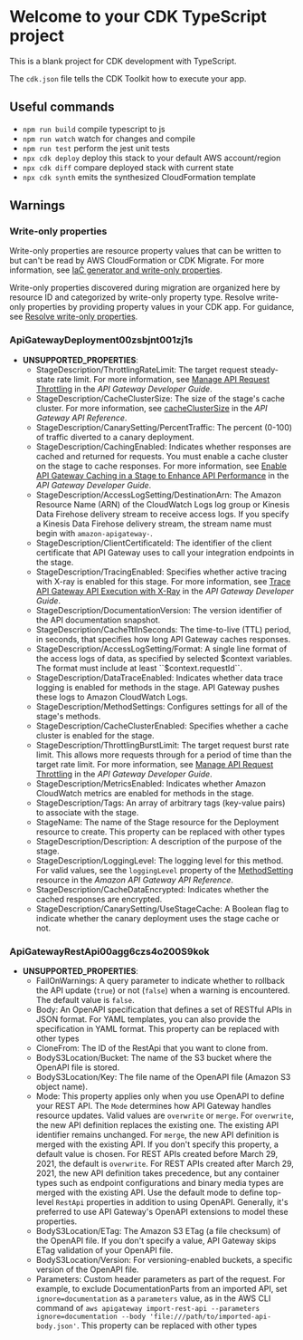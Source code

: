 # Welcome to your CDK TypeScript project

This is a blank project for CDK development with TypeScript.

The `cdk.json` file tells the CDK Toolkit how to execute your app.

## Useful commands

* `npm run build`   compile typescript to js
* `npm run watch`   watch for changes and compile
* `npm run test`    perform the jest unit tests
* `npx cdk deploy`  deploy this stack to your default AWS account/region
* `npx cdk diff`    compare deployed stack with current state
* `npx cdk synth`   emits the synthesized CloudFormation template

## Warnings
### Write-only properties
Write-only properties are resource property values that can be written to but can't be read by AWS CloudFormation or CDK Migrate. For more information, see [IaC generator and write-only properties](https://docs.aws.amazon.com/AWSCloudFormation/latest/UserGuide/generate-IaC-write-only-properties.html).


Write-only properties discovered during migration are organized here by resource ID and categorized by write-only property type. Resolve write-only properties by providing property values in your CDK app. For guidance, see [Resolve write-only properties](https://docs.aws.amazon.com/cdk/v2/guide/migrate.html#migrate-resources-writeonly).
### ApiGatewayDeployment00zsbjnt001zj1s
- **UNSUPPORTED_PROPERTIES**: 
  - StageDescription/ThrottlingRateLimit: The target request steady-state rate limit. For more information, see [Manage API Request Throttling](https://docs.aws.amazon.com/apigateway/latest/developerguide/api-gateway-request-throttling.html) in the *API Gateway Developer Guide*.
  - StageDescription/CacheClusterSize: The size of the stage's cache cluster. For more information, see [cacheClusterSize](https://docs.aws.amazon.com/apigateway/latest/api/API_CreateStage.html#apigw-CreateStage-request-cacheClusterSize) in the *API Gateway API Reference*.
  - StageDescription/CanarySetting/PercentTraffic: The percent (0-100) of traffic diverted to a canary deployment.
  - StageDescription/CachingEnabled: Indicates whether responses are cached and returned for requests. You must enable a cache cluster on the stage to cache responses. For more information, see [Enable API Gateway Caching in a Stage to Enhance API Performance](https://docs.aws.amazon.com/apigateway/latest/developerguide/api-gateway-caching.html) in the *API Gateway Developer Guide*.
  - StageDescription/AccessLogSetting/DestinationArn: The Amazon Resource Name (ARN) of the CloudWatch Logs log group or Kinesis Data Firehose delivery stream to receive access logs. If you specify a Kinesis Data Firehose delivery stream, the stream name must begin with ``amazon-apigateway-``.
  - StageDescription/ClientCertificateId: The identifier of the client certificate that API Gateway uses to call your integration endpoints in the stage.
  - StageDescription/TracingEnabled: Specifies whether active tracing with X-ray is enabled for this stage.
 For more information, see [Trace API Gateway API Execution with X-Ray](https://docs.aws.amazon.com/apigateway/latest/developerguide/apigateway-xray.html) in the *API Gateway Developer Guide*.
  - StageDescription/DocumentationVersion: The version identifier of the API documentation snapshot.
  - StageDescription/CacheTtlInSeconds: The time-to-live (TTL) period, in seconds, that specifies how long API Gateway caches responses.
  - StageDescription/AccessLogSetting/Format: A single line format of the access logs of data, as specified by selected $context variables. The format must include at least ``$context.requestId``.
  - StageDescription/DataTraceEnabled: Indicates whether data trace logging is enabled for methods in the stage. API Gateway pushes these logs to Amazon CloudWatch Logs.
  - StageDescription/MethodSettings: Configures settings for all of the stage's methods.
  - StageDescription/CacheClusterEnabled: Specifies whether a cache cluster is enabled for the stage.
  - StageDescription/ThrottlingBurstLimit: The target request burst rate limit. This allows more requests through for a period of time than the target rate limit. For more information, see [Manage API Request Throttling](https://docs.aws.amazon.com/apigateway/latest/developerguide/api-gateway-request-throttling.html) in the *API Gateway Developer Guide*.
  - StageDescription/MetricsEnabled: Indicates whether Amazon CloudWatch metrics are enabled for methods in the stage.
  - StageDescription/Tags: An array of arbitrary tags (key-value pairs) to associate with the stage.
  - StageName: The name of the Stage resource for the Deployment resource to create.
This property can be replaced with other types
  - StageDescription/Description: A description of the purpose of the stage.
  - StageDescription/LoggingLevel: The logging level for this method. For valid values, see the ``loggingLevel`` property of the [MethodSetting](https://docs.aws.amazon.com/apigateway/latest/api/API_MethodSetting.html) resource in the *Amazon API Gateway API Reference*.
  - StageDescription/CacheDataEncrypted: Indicates whether the cached responses are encrypted.
  - StageDescription/CanarySetting/UseStageCache: A Boolean flag to indicate whether the canary deployment uses the stage cache or not.
### ApiGatewayRestApi00agg6czs4o200S9kok
- **UNSUPPORTED_PROPERTIES**: 
  - FailOnWarnings: A query parameter to indicate whether to rollback the API update (``true``) or not (``false``) when a warning is encountered. The default value is ``false``.
  - Body: An OpenAPI specification that defines a set of RESTful APIs in JSON format. For YAML templates, you can also provide the specification in YAML format.
This property can be replaced with other types
  - CloneFrom: The ID of the RestApi that you want to clone from.
  - BodyS3Location/Bucket: The name of the S3 bucket where the OpenAPI file is stored.
  - BodyS3Location/Key: The file name of the OpenAPI file (Amazon S3 object name).
  - Mode: This property applies only when you use OpenAPI to define your REST API. The ``Mode`` determines how API Gateway handles resource updates.
 Valid values are ``overwrite`` or ``merge``. 
 For ``overwrite``, the new API definition replaces the existing one. The existing API identifier remains unchanged.
  For ``merge``, the new API definition is merged with the existing API.
 If you don't specify this property, a default value is chosen. For REST APIs created before March 29, 2021, the default is ``overwrite``. For REST APIs created after March 29, 2021, the new API definition takes precedence, but any container types such as endpoint configurations and binary media types are merged with the existing API. 
 Use the default mode to define top-level ``RestApi`` properties in addition to using OpenAPI. Generally, it's preferred to use API Gateway's OpenAPI extensions to model these properties.
  - BodyS3Location/ETag: The Amazon S3 ETag (a file checksum) of the OpenAPI file. If you don't specify a value, API Gateway skips ETag validation of your OpenAPI file.
  - BodyS3Location/Version: For versioning-enabled buckets, a specific version of the OpenAPI file.
  - Parameters: Custom header parameters as part of the request. For example, to exclude DocumentationParts from an imported API, set ``ignore=documentation`` as a ``parameters`` value, as in the AWS CLI command of ``aws apigateway import-rest-api --parameters ignore=documentation --body 'file:///path/to/imported-api-body.json'``.
This property can be replaced with other types
